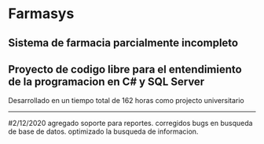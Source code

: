 # Farmasys
Sistema de farmacia parcialmente incompleto
------------------------------------------------------------------------------------
Proyecto de codigo libre para el entendimiento de la programacion en C# y SQL Server
------------------------------------------------------------------------------------
Desarrollado en un tiempo total de 162 horas
como projecto universitario

-----------------------------------------------------------------------------------
#2/12/2020
agregado soporte para reportes.
corregidos bugs en busqueda de base de datos.
optimizado la busqueda de informacion.
